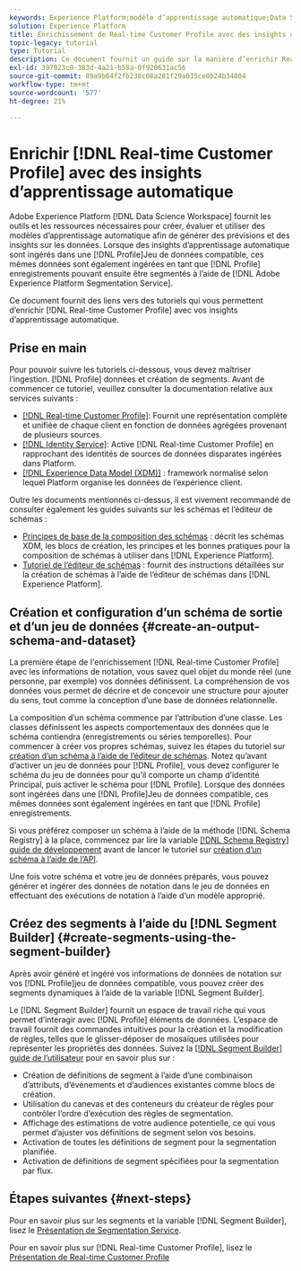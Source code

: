```yaml
---
keywords: Experience Platform;modèle d’apprentissage automatique;Data Science Workspace;profil client en temps réel;rubriques populaires;insights d’apprentissage automatique
solution: Experience Platform
title: Enrichissement de Real-time Customer Profile avec des insights d’apprentissage automatique
topic-legacy: tutorial
type: Tutorial
description: Ce document fournit un guide sur la manière d’enrichir Real-time Customer Profile avec des insights d’apprentissage automatique.
exl-id: 397023c9-383d-4a21-b58a-0f920631ac56
source-git-commit: 89a9b64f2fb238c08a281f29a035ce0b24b34804
workflow-type: tm+mt
source-wordcount: '577'
ht-degree: 21%

---
```


# Enrichir [!DNL Real-time Customer Profile] avec des insights d’apprentissage automatique

Adobe Experience Platform [!DNL Data Science Workspace] fournit les outils et les ressources nécessaires pour créer, évaluer et utiliser des modèles d’apprentissage automatique afin de générer des prévisions et des insights sur les données. Lorsque des insights d’apprentissage automatique sont ingérés dans une [!DNL Profile]Jeu de données compatible, ces mêmes données sont également ingérées en tant que [!DNL Profile] enregistrements pouvant ensuite être segmentés à l’aide de [!DNL Adobe Experience Platform Segmentation Service].

Ce document fournit des liens vers des tutoriels qui vous permettent d’enrichir [!DNL Real-time Customer Profile] avec vos insights d’apprentissage automatique.

## Prise en main

Pour pouvoir suivre les tutoriels ci-dessous, vous devez maîtriser l’ingestion. [!DNL Profile] données et création de segments. Avant de commencer ce tutoriel, veuillez consulter la documentation relative aux services suivants :

- [[!DNL Real-time Customer Profile]](../../profile/home.md): Fournit une représentation complète et unifiée de chaque client en fonction de données agrégées provenant de plusieurs sources.
- [[!DNL Identity Service]](../../identity-service/home.md): Active [!DNL Real-time Customer Profile] en rapprochant des identités de sources de données disparates ingérées dans Platform.
- [[!DNL Experience Data Model (XDM)]](../../xdm/home.md) : framework normalisé selon lequel Platform organise les données de l’expérience client.

Outre les documents mentionnés ci-dessus, il est vivement recommandé de consulter également les guides suivants sur les schémas et l’éditeur de schémas :

- [Principes de base de la composition des schémas](../../xdm/schema/composition.md) : décrit les schémas XDM, les blocs de création, les principes et les bonnes pratiques pour la composition de schémas à utiliser dans [!DNL Experience Platform].
- [Tutoriel de l’éditeur de schémas](../../xdm/tutorials/create-schema-ui.md) : fournit des instructions détaillées sur la création de schémas à l’aide de l’éditeur de schémas dans [!DNL Experience Platform].

## Création et configuration d’un schéma de sortie et d’un jeu de données {#create-an-output-schema-and-dataset}

La première étape de l&#39;enrichissement [!DNL Real-time Customer Profile] avec les informations de notation, vous savez quel objet du monde réel (une personne, par exemple) vos données définissent. La compréhension de vos données vous permet de décrire et de concevoir une structure pour ajouter du sens, tout comme la conception d’une base de données relationnelle.

La composition d’un schéma commence par l’attribution d’une classe. Les classes définissent les aspects comportementaux des données que le schéma contiendra (enregistrements ou séries temporelles). Pour commencer à créer vos propres schémas, suivez les étapes du tutoriel sur [création d’un schéma à l’aide de l’éditeur de schémas](../../xdm/tutorials/create-schema-ui.md). Notez qu’avant d’activer un jeu de données pour [!DNL Profile], vous devez configurer le schéma du jeu de données pour qu’il comporte un champ d’identité Principal, puis activer le schéma pour [!DNL Profile]. Lorsque des données sont ingérées dans une [!DNL Profile]Jeu de données compatible, ces mêmes données sont également ingérées en tant que [!DNL Profile] enregistrements.

Si vous préférez composer un schéma à l’aide de la méthode [!DNL Schema Registry] à la place, commencez par lire la variable [[!DNL Schema Registry] guide de développement](../../xdm/api/getting-started.md) avant de lancer le tutoriel sur [création d’un schéma à l’aide de l’API](../../xdm/tutorials/create-schema-api.md).

Une fois votre schéma et votre jeu de données préparés, vous pouvez générer et ingérer des données de notation dans le jeu de données en effectuant des exécutions de notation à l’aide d’un modèle approprié.

## Créez des segments à l’aide du [!DNL Segment Builder] {#create-segments-using-the-segment-builder}

Après avoir généré et ingéré vos informations de données de notation sur vos [!DNL Profile]jeu de données compatible, vous pouvez créer des segments dynamiques à l’aide de la variable [!DNL Segment Builder].

Le [!DNL Segment Builder] fournit un espace de travail riche qui vous permet d’interagir avec [!DNL Profile] éléments de données. L’espace de travail fournit des commandes intuitives pour la création et la modification de règles, telles que le glisser-déposer de mosaïques utilisées pour représenter les propriétés des données. Suivez la [[!DNL Segment Builder] guide de l’utilisateur](../../segmentation/ui/segment-builder.md) pour en savoir plus sur :

- Création de définitions de segment à l’aide d’une combinaison d’attributs, d’événements et d’audiences existantes comme blocs de création.
- Utilisation du canevas et des conteneurs du créateur de règles pour contrôler l’ordre d’exécution des règles de segmentation.
- Affichage des estimations de votre audience potentielle, ce qui vous permet d’ajuster vos définitions de segment selon vos besoins.
- Activation de toutes les définitions de segment pour la segmentation planifiée.
- Activation de définitions de segment spécifiées pour la segmentation par flux.

## Étapes suivantes {#next-steps}

Pour en savoir plus sur les segments et la variable [!DNL Segment Builder], lisez le [Présentation de Segmentation Service](../../segmentation/home.md).

Pour en savoir plus sur [!DNL Real-time Customer Profile], lisez le [Présentation de Real-time Customer Profile](../../profile/home.md)
